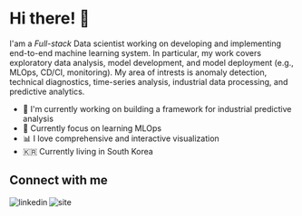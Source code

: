 # **Hi there!** 👋

I'am a *Full-stack* Data scientist working on developing and implementing end-to-end machine learning system. In particular, my work covers exploratory data analysis, model development, and model deployment (e.g., MLOps, CD/CI, monitoring). My area of intrests is anomaly detection, technical diagnostics, time-series analysis, industrial data processing, and predictive analytics.

- 🔭 I'm currently working on building a framework for industrial predictive analysis
- 🌱 Currently focus on learning MLOps 
- 📊 I love comprehensive and interactive visualization
- 🇰🇷  Currently living in South Korea

## Connect with me

[<img align="left" alt="linkedin" src="https://img.shields.io/badge/LinkedIn-0077B5?style=for-the-badge&logo=linkedin&logoColor=white" />](https://www.linkedin.com/in/hattajr/)
[<img align="left" alt="site" src="https://img.shields.io/badge/website-000000?style=for-the-badge&logo=About.me&logoColor=white" />](https://hattajr.github.io/)
